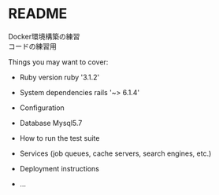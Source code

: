 # README
Docker環境構築の練習<br>
コードの練習用<br>

Things you may want to cover:

* Ruby version
  ruby '3.1.2'

* System dependencies
  rails '~> 6.1.4'

* Configuration

* Database 
  Mysql5.7

* How to run the test suite

* Services (job queues, cache servers, search engines, etc.)

* Deployment instructions

* ...
